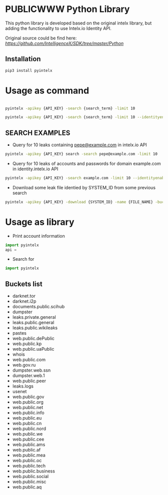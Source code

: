 PUBLICWWW Python Library   
========================

This python library is developed based on the original intelx library, but adding the functionality to use Intelx.io Identity API.

Original source could be find here: *https://github.com/IntelligenceX/SDK/tree/master/Python*

Installation
------------

```bash
pip3 install pyintelx
```

Usage as command
================

```bash 

pyintelx -apikey {API_KEY} -search {search_term} -limit 10 

pyintelx -apikey {API_KEY} -search {search_term} -limit 10 --identityenabled

```

SEARCH EXAMPLES
---------------

* Query for 10 leaks containing pepe@example.com in intelx.io API

```bash
pyintelx -apikey {API_KEY} search -search pepe@example.com -limit 10
```

* Query for 10 leaks of accounts and passwords for domain example.com in identity.intelx.io API

```bash
pyintelx -apikey {API_KEY} -search example.com -limit 10 --identityenabled
```
* Download some leak file identied by SYSTEM_ID from some previous search

```bash
pyintelx -apikey {API_KEY} -download {SYSTEM_ID} -name {FILE_NAME} -bucket {BUCKET_NAME}
```


Usage as library
================

* Print account information

```python
import pyintelx
api = 

```

* Search for 

```python
import pyintelx
```

## Buckets list
- darknet.tor
- darknet.i2p
- documents.public.scihub
- dumpster
- leaks.private.general
- leaks.public.general
- leaks.public.wikileaks
- pastes
- web.public.dePublic
- web.public.kp
- web.public.uaPublic
- whois 
- web.public.com
- web.gov.ru
- dumpster.web.ssn
- dumpster.web.1
- web.public.peer
- leaks.logs
- usenet
- web.public.gov
- web.public.org
- web.public.net
- web.public.info
- web.public.eu
- web.public.cn
- web.public.nord
- web.public.we
- web.public.cee
- web.public.ams
- web.public.af
- web.public.mea
- web.public.oc
- web.public.tech
- web.public.business
- web.public.social
- web.public.misc
- web.public.aq
